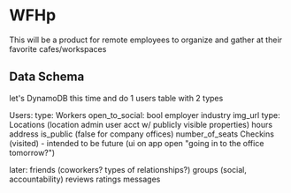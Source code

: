 # WFHp

This will be a product for remote employees to organize and gather at their favorite cafes/workspaces

## Data Schema

let's DynamoDB this time and do 1 users table with 2 types

Users:
  type: Workers
    open_to_social: bool
    employer
    industry
    img_url
  type: Locations
    (location admin user acct w/ publicly visible properties)
    hours
    address
    is_public (false for company offices)
    number_of_seats
  Checkins (visited) - intended to be future (ui on app open "going in to the office tomorrow?")

later:
friends (coworkers? types of relationships?)
groups (social, accountability)
reviews
ratings
messages

